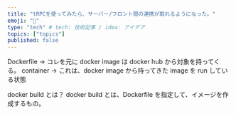 ```yaml
---
title: "tRPCを使ってみたら、サーバー/フロント間の連携が取れるようになった。"
emoji: "📝"
type: "tech" # tech: 技術記事 / idea: アイデア
topics: ["topics"]
published: false
---
```


Dockerfile -> コレを元に docker image は docker hub から対象を持ってくる。
container -> これは、docker image から持ってきた image を run している状態

docker build とは？
docker build とは、Dockerfile を指定して、イメージを作成するもの。
